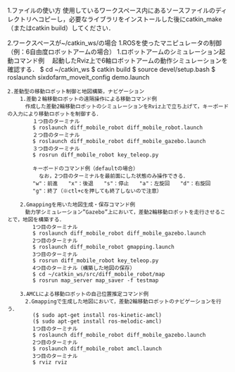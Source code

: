 1.ファイルの使い方
  使用しているワークスペース内にあるソースファイルのディレクトリへコピーし，必要なライブラリをインストールした後にcatkin_make（またはcatkin build）してください．

2.ワークスペースが~/catkin_ws/の場合
	1.ROSを使ったマニピュレータの制御（例：6自由度ロボットアームの場合）
		1.ロボットアームのシミュレーション起動コマンド例
		　起動したRviz上で6軸ロボットアームの動作シミュレーションを確認する．
			$ cd ~/catkin_ws
			$ catkin build
			$ source devel/setup.bash
			$ roslaunch sixdofarm_moveit_config demo.launch

	2.差動型の移動ロボット制御と地図構築，ナビゲーション
		1.差動２輪移動ロボットの遠隔操作による移動コマンド例
		　作成した差動2輪移動ロボットのシミュレーションをRviz上で立ち上げて，キーボードの入力により移動ロボットを制御する．
			１つ目のターミナル
			$ roslaunch diff_mobile_robot diff_mobile_robot.launch
			２つ目のターミナル
			$ roslaunch diff_mobile_robot diff_mobile_gazebo.launch
			３つ目のターミナル
			$ rosrun diff_mobile_robot key_teleop.py

			キーボードのコマンド例（defaultの場合）
			  なお，2つ目のターミナルを最前面にした状態のみ操作できる．
			"w"：前進　　"x"：後退　　"s"：停止　　"a"：左旋回　　"d"：右旋回
			"g"：終了（※ctl+cを押しても終了しないので注意）

		2.Gmappingを用いた地図生成・保存コマンド例
		　動力学シミュレーション”Gazebo”上において，差動2輪移動ロボットを走行させることで，地図を構築する．
			1つ目のターミナル
			$ roslaunch diff_mobile_robot diff_mobile_gazebo.launch
			2つ目のターミナル
			$ roslaunch diff_mobile_robot gmapping.launch
			3つ目のターミナル
			$ rosrun diff_mobile_robot key_teleop.py
			4つ目のターミナル（構築した地図の保存）
			$ cd ~/catkin_ws/src/diff_mobile_robot/map
			$ rosrun map_server map_saver -f testmap

		3.AMCLによる移動ロボットの自己位置推定コマンド例
		　2.Gmappingで生成した地図において，差動2輪移動ロボットのナビゲーションを行う．
			($ sudo apt-get install ros-kinetic-amcl)
			($ sudo apt-get install ros-melodic-amcl)
			1つ目のターミナル
			$ roslaunch diff_mobile_robot diff_mobile_gazebo.launch
			2つ目のターミナル
			$ roslaunch diff_mobile_robot amcl.launch
			3つ目のターミナル
			$ rviz rviz



